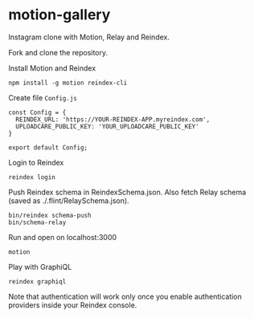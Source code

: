 # motion-gallery

Instagram clone with Motion, Relay and Reindex.

Fork and clone the repository.

Install Motion and Reindex

```
npm install -g motion reindex-cli
```

Create file `Config.js`

```
const Config = {
  REINDEX_URL: 'https://YOUR-REINDEX-APP.myreindex.com',
  UPLOADCARE_PUBLIC_KEY: 'YOUR_UPLOADCARE_PUBLIC_KEY'
}

export default Config;
```

Login to Reindex

```
reindex login
```

Push Reindex schema in ReindexSchema.json.
Also fetch Relay schema (saved as ./.flint/RelaySchema.json).

```
bin/reindex schema-push
bin/schema-relay
```

Run and open on localhost:3000

```
motion
```

Play with GraphiQL

```
reindex graphiql
```

Note that authentication will work only once you enable authentication providers
inside your Reindex console.
